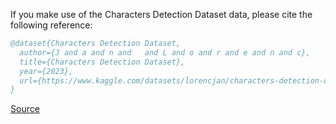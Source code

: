 If you make use of the Characters Detection Dataset data, please cite the following reference:

``` bibtex 
@dataset{Characters Detection Dataset,
  author={J and a and n and   and L and o and r and e and n and c},
  title={Characters Detection Dataset},
  year={2023},
  url={https://www.kaggle.com/datasets/lorencjan/characters-detection-dataset}
}
```

[Source](https://www.kaggle.com/datasets/lorencjan/characters-detection-dataset)